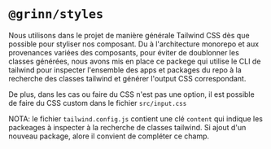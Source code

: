 # `@grinn/styles`

Nous utilisons dans le projet de manière générale Tailwind CSS dès que possible pour styliser nos composant. Du à l'architecture monorepo et aux provenances variées des composants, pour éviter de doublonner les classes générées, nous avons mis en place ce packege qui utilise le CLI de tailwind pour inspecter l'ensemble des apps et packages du repo à la recherche des classes tailwind et générer l'output CSS correspondant.

De plus, dans les cas ou faire du CSS n'est pas une option, il est possible de faire du CSS custom dans le fichier `src/input.css`

NOTA: le fichier `tailwind.config.js` contient une clé `content` qui indique les packeages à inspecter à la recherche de classes tailwind. Si ajout d'un nouveau package, alore il convient de compléter ce champ.
